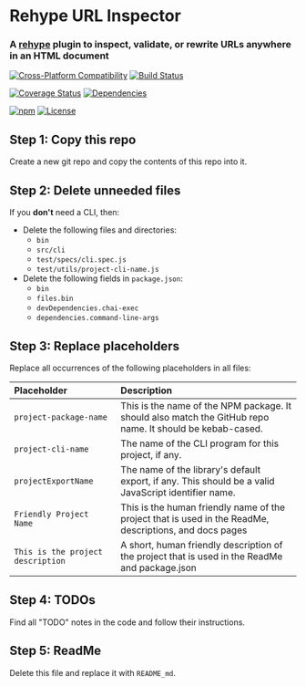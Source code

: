 Rehype URL Inspector
==============================
### A [rehype](https://github.com/rehypejs/rehype) plugin to inspect, validate, or rewrite URLs anywhere in an HTML document

[![Cross-Platform Compatibility](https://jsdevtools.org/img/badges/os-badges.svg)](https://travis-ci.com/JS-DevTools/rehype-url-inspector)
[![Build Status](https://api.travis-ci.com/JS-DevTools/rehype-url-inspector.svg?branch=master)](https://travis-ci.com/JS-DevTools/rehype-url-inspector)

[![Coverage Status](https://coveralls.io/repos/github/JS-DevTools/rehype-url-inspector/badge.svg?branch=master)](https://coveralls.io/github/JS-DevTools/rehype-url-inspector)
[![Dependencies](https://david-dm.org/JS-DevTools/rehype-url-inspector.svg)](https://david-dm.org/JS-DevTools/rehype-url-inspector)

[![npm](https://img.shields.io/npm/v/rehype-url-inspector.svg)](https://www.npmjs.com/package/rehype-url-inspector)
[![License](https://img.shields.io/npm/l/rehype-url-inspector.svg)](LICENSE)





Step 1: Copy this repo
---------------------------------------------
Create a new git repo and copy the contents of this repo into it.



Step 2: Delete unneeded files
---------------------------------------------
If you **don't** need a CLI, then:
  - Delete the following files and directories:
    - `bin`
    - `src/cli`
    - `test/specs/cli.spec.js`
    - `test/utils/project-cli-name.js`
  - Delete the following fields in `package.json`:
    - `bin`
    - `files.bin`
    - `devDependencies.chai-exec`
    - `dependencies.command-line-args`



Step 3: Replace placeholders
---------------------------------------------
Replace all occurrences of the following placeholders in all files:

|Placeholder                        |Description
|:----------------------------------|:------------------------------------------------------------
|`project-package-name`             |This is the name of the NPM package. It should also match the GitHub repo name. It should be kebab-cased.
|`project-cli-name`                 |The name of the CLI program for this project, if any.
|`projectExportName`                |The name of the library's default export, if any.  This should be a valid JavaScript identifier name.
|`Friendly Project Name`            |This is the human friendly name of the project that is used in the ReadMe, descriptions, and docs pages
|`This is the project description`  |A short, human friendly description of the project that is used in the ReadMe and package.json



Step 4: TODOs
---------------------------------------------
Find all "TODO" notes in the code and follow their instructions.



Step 5: ReadMe
---------------------------------------------
Delete this file and replace it with `README_md`.
